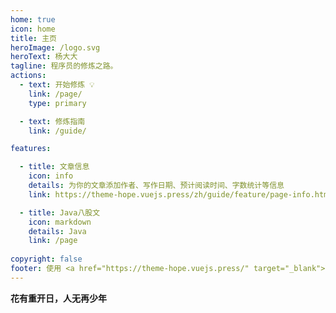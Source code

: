 ```yaml
---
home: true
icon: home
title: 主页
heroImage: /logo.svg
heroText: 杨大大
tagline: 程序员的修炼之路。
actions:
  - text: 开始修炼 💡
    link: /page/
    type: primary

  - text: 修炼指南
    link: /guide/

features:

  - title: 文章信息
    icon: info
    details: 为你的文章添加作者、写作日期、预计阅读时间、字数统计等信息
    link: https://theme-hope.vuejs.press/zh/guide/feature/page-info.html

  - title: Java八股文
    icon: markdown
    details: Java
    link: /page
	
copyright: false
footer: 使用 <a href="https://theme-hope.vuejs.press/" target="_blank">VuePress Theme Hope</a> 主题 | MIT 协议 ©鲁ICP备19028049号 2023-present 杨大大
---
```


**花有重开日，人无再少年**
